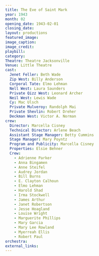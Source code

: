 ```yaml
---
title: The Eve of Saint Mark
year: 1943
month: 02
opening_date: 1943-02-01
closing_date: 
layout: productions
featured_image: 
image_caption:
image_credit:
playbill: 
category: 
Theatre: Theatre Jacksonville
Venue: Little Theatre
cast:
  Jenet Feller: Beth Wade
  Zip West: Billy Anderson
  Corporal Tate: Elmo Lehman
  Nell West: Laura Saunders
  Private Qizz West: Leonard Archer
  Neil West: Lewis Wade
  Cy: Mac Ulsch
  Private Mulveroy: Randolph Mai
  Private Shevlin: Robert Dreher
  Deckman West: Victor A. Norman
crew:
  Director: Marcella Cisney
  Technical Director: Arlene Beach
  Assistant Stage Manager: Betty Cummins
  Stage Manager: Mary Poyntz
  Program and Publicity: Marcella Cisney
  Properties: Elsie Behner
  Crew:
    - Adrienne Parker
    - Anna Bingamen
    - Anne Steifel
    - Audrey Jordan
    - Bill Burns
    - E. Clayton Calhoun
    - Elmo Lehman
    - Harold Shad
    - Irma Stockwell
    - James Arthur
    - Janet Robertson
    - Jesse Hoagland
    - Louise Wright
    - Marguerite Phillips
    - Mary Garcia
    - Mary Lee Rowland
    - Myerreah Ellis
    - Robert Paul
orchestra:
external_links:
---
```


